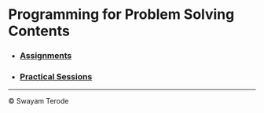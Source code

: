 # Programming for Problem Solving Contents
- ### [Assignments](https://github.com/swayamterode/GHRCEM/tree/main/Code/Programming-for-Problem-Solving-UITP102/Assignments)
- ### [Practical Sessions](https://github.com/swayamterode/GHRCEM/tree/main/Code/Programming-for-Problem-Solving-UITP102/Practical%20Sessions)

---
©️ Swayam Terode
